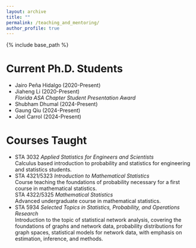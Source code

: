 ```yaml
--- 
layout: archive
title: ""
permalink: /teaching_and_mentoring/
author_profile: true
---
```


{% include base_path %}


Current Ph.D. Students
=======
<ul>
<li>
Jairo Pe&#241;a Hidalgo (2020-Present)
</li>
<li>
Jiaheng Li (2020-Present)<br>
<i>Florida ASA Chapter Student Presentation Award</i>
</li>
<li>
Shubham Dhumal (2024-Present)
</li>
<li>
Gaung Qiu (2024-Present)
</li>
<li>
Joel Carrol (2024-Present)
</li>
</ul>



Courses Taught
========
<ul>
<li>
STA 3032 <i>Applied Statistics for Engineers and Scientists</i><br>
Calculus based introduction to probability and statistics for engineering and statistics students. 
</li>
<li>
STA 4321/5323 <i>Introduction to Mathematical Statistics</i><br>
Course teaching the foundations of probability necessary for a first course in mathematical statistics. 
</li>
STA 4322/5325 <i>Mathematical Statistics</i><br>
Advanced undergraduate course in mathematical statistics.
</li>
<li>
STA 5934 <i>Selected Topics in Statistics, Probability, and Operations Research</i><br>
Introduction to the topic of statistical network analysis, covering the foundations
of graphs and network data,
probability distributions for graph spaces,
statistical models for network data,
with emphasis on estimation, inference, and methods.
</li>
</ul>


